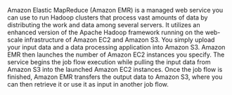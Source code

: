 Amazon Elastic MapReduce (Amazon EMR) is a managed web service you can use to run Hadoop clusters that process vast amounts of data by distributing the work and data among several servers. It utilizes an enhanced version of the Apache Hadoop framework running on the web-scale infrastructure of Amazon EC2 and Amazon S3. You simply upload your input data and a data processing application into Amazon S3. Amazon EMR then launches the number of Amazon EC2 instances you specify. The service begins the job flow execution while pulling the input data from Amazon S3 into the launched Amazon EC2 instances. Once the job flow is finished, Amazon EMR transfers the output data to Amazon S3, where you can then retrieve it or use it as input in another job flow.
